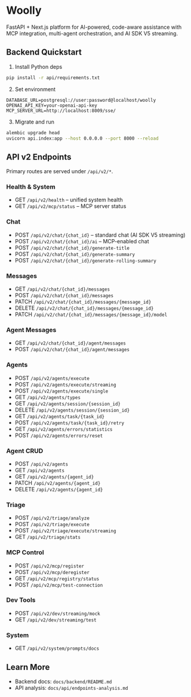 # Woolly

FastAPI + Next.js platform for AI-powered, code-aware assistance with MCP integration, multi-agent orchestration, and AI SDK V5 streaming.

## Backend Quickstart

1. Install Python deps

```bash
pip install -r api/requirements.txt
```

2. Set environment

```env
DATABASE_URL=postgresql://user:password@localhost/woolly
OPENAI_API_KEY=your-openai-api-key
MCP_SERVER_URL=http://localhost:8009/sse/
```

3. Migrate and run

```bash
alembic upgrade head
uvicorn api.index:app --host 0.0.0.0 --port 8000 --reload
```

## API v2 Endpoints

Primary routes are served under `/api/v2/*`.

### Health & System

- GET `/api/v2/health` – unified system health
- GET `/api/v2/mcp/status` – MCP server status

### Chat

- POST `/api/v2/chat/{chat_id}` – standard chat (AI SDK V5 streaming)
- POST `/api/v2/chat/{chat_id}/ai` – MCP-enabled chat
- POST `/api/v2/chat/{chat_id}/generate-title`
- POST `/api/v2/chat/{chat_id}/generate-summary`
- POST `/api/v2/chat/{chat_id}/generate-rolling-summary`

### Messages

- GET `/api/v2/chat/{chat_id}/messages`
- POST `/api/v2/chat/{chat_id}/messages`
- PATCH `/api/v2/chat/{chat_id}/messages/{message_id}`
- DELETE `/api/v2/chat/{chat_id}/messages/{message_id}`
- PATCH `/api/v2/chat/{chat_id}/messages/{message_id}/model`

### Agent Messages

- GET `/api/v2/chat/{chat_id}/agent/messages`
- POST `/api/v2/chat/{chat_id}/agent/messages`

### Agents

- POST `/api/v2/agents/execute`
- POST `/api/v2/agents/execute/streaming`
- POST `/api/v2/agents/execute/single`
- GET `/api/v2/agents/types`
- GET `/api/v2/agents/session/{session_id}`
- DELETE `/api/v2/agents/session/{session_id}`
- GET `/api/v2/agents/task/{task_id}`
- POST `/api/v2/agents/task/{task_id}/retry`
- GET `/api/v2/agents/errors/statistics`
- POST `/api/v2/agents/errors/reset`

### Agent CRUD

- POST `/api/v2/agents`
- GET `/api/v2/agents`
- GET `/api/v2/agents/{agent_id}`
- PATCH `/api/v2/agents/{agent_id}`
- DELETE `/api/v2/agents/{agent_id}`

### Triage

- POST `/api/v2/triage/analyze`
- POST `/api/v2/triage/execute`
- POST `/api/v2/triage/execute/streaming`
- GET `/api/v2/triage/stats`

### MCP Control

- POST `/api/v2/mcp/register`
- POST `/api/v2/mcp/deregister`
- GET `/api/v2/mcp/registry/status`
- POST `/api/v2/mcp/test-connection`

### Dev Tools

- POST `/api/v2/dev/streaming/mock`
- GET `/api/v2/dev/streaming/test`

### System

- GET `/api/v2/system/prompts/docs`

## Learn More

- Backend docs: `docs/backend/README.md`
- API analysis: `docs/api/endpoints-analysis.md`
